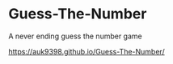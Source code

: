 # Guess-The-Number
A never ending guess the number game

https://auk9398.github.io/Guess-The-Number/
